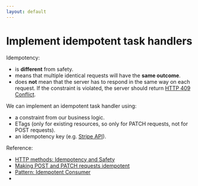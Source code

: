 ```yaml
---
layout: default
---
```


# Implement idempotent task handlers

<Transform scale="0.85">

Idempotency:

- is **different** from safety.
- means that multiple identical requests will have the **same outcome**.
- does **not** mean that the server has to respond in the same way on each request. If the constraint is violated, the server should return [HTTP 409 Conflict](https://developer.mozilla.org/en-US/docs/Web/HTTP/Status/409).

We can implement an idempotent task handler using:

- a <span class="color:accent">constraint</span> from our business logic.
- <span class="color:accent">ETags</span> (only for existing resources, so only for PATCH requests, not for POST requests).
- an <span class="color:accent">idempotency key</span> (e.g. [Stripe API](https://stripe.com/docs/api/idempotent_requests)).

Reference:

- [HTTP methods: Idempotency and Safety](https://www.mscharhag.com/api-design/http-idempotent-safe)
- [Making POST and PATCH requests idempotent](https://www.mscharhag.com/api-design/rest-making-post-patch-idempotent)
- [Pattern: Idempotent Consumer](https://microservices.io/patterns/communication-style/idempotent-consumer.html)
- <Anchor href="https://youtu.be/xeBY8fCWfvU?si=44zPx5-lDkkrlS3b" text="Handling Duplicate Messages (Idempotent Consumers)" />

</Transform>

<!--
PUT vs POST: PUT is idempotent, POST is not.
https://restcookbook.com/HTTP%20Methods/put-vs-post/

PUT vs PATCH: PUT is idempotent, PATCH is not.
PUT always requires the entire request payload.
PATCH allows a subset of the payload.
-->
